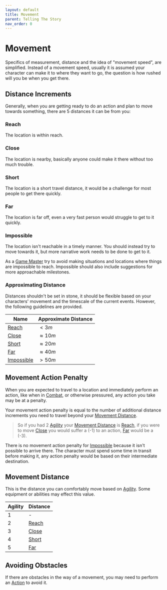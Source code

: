 ```yaml
---
layout: default
title: Movement
parent: Telling The Story
nav_order: 0
---
```

# Movement
Specifics of measurement, distance and the idea of "movement speed", are simplified. Instead of a movement speed, usually it is assumed your character can make it to where they want to go, the question is how rushed will you be when you get there.

## Distance Increments
Generally, when you are getting ready to do an action and plan to move towards something, there are 5 distances it can be from you:

### Reach
The location is within reach.

### Close
The location is nearby, basically anyone could make it there without too much trouble.

### Short
The location is a short travel distance, it would be a challenge for most people to get there quickly. 

### Far
The location is far off, even a very fast person would struggle to get to it quickly.

### Impossible
The location isn't reachable in a timely manner. You should instead try to move towards it, but more narrative work needs to be done to get to it. 

As a [Game Master](Game/Core/Terminology#Game%20Master) try to avoid making situations and locations where things are impossible to reach. Impossible should also include suggestions for more approachable milestones.

### Approximating Distance
Distances shouldn't be set in stone, it should be flexible based on your characters' movement and the timescale of the current events. However, the following guidelines are provided.

| Name       | Approximate Distance |
| ---------- | -------------------- |
| [Reach](#Reach)      | $< 3m$               |
| [Close](#Close)      | $\approx 10m$        |
| [Short](#Short)      | $\approx 20m$        |
| [Far](#Far)        | $\approx 40m$        |
| [Impossible](#Impossible) | $> 50m$              |

## Movement Action Penalty
When you are expected to travel to a location and immediately perform an action, like when in [Combat](Combat), or otherwise pressured, any action you take may be at a penalty.

Your movement action penalty is equal to the number of additional distance increments you need to travel beyond your [Movement Distance](#Movement%20Distance).

> So if you had 2 [Agility](Agility) your [Movement Distance](#Movement%20Distance) is [Reach](#Reach), if you were to move [Close](#Close) you would suffer a (-1) to an action, [Far](#Far) would be a (-3).

There is no movement action penalty for [Impossible](#Impossible) because it isn't possible to arrive there. The character must spend some time in transit before making it, any action penalty would be based on their intermediate destination.

## Movement Distance
This is the distance you can comfortably move based on [Agility](Agility). Some equipment or abilities may effect this value.

| Agility | Distance                |
| ------- | ----------------------- |
| 1       | -                       |
| 2       | [Reach](Movement#Reach) |
| 3       | [Close](Movement#Close) |
| 4       | [Short](Movement#Short) |
| 5       | [Far](Movement#Far)     |


## Avoiding Obstacles
If there are obstacles in the way of a movement, you may need to perform an [Action](Terminology#Action) to avoid it.